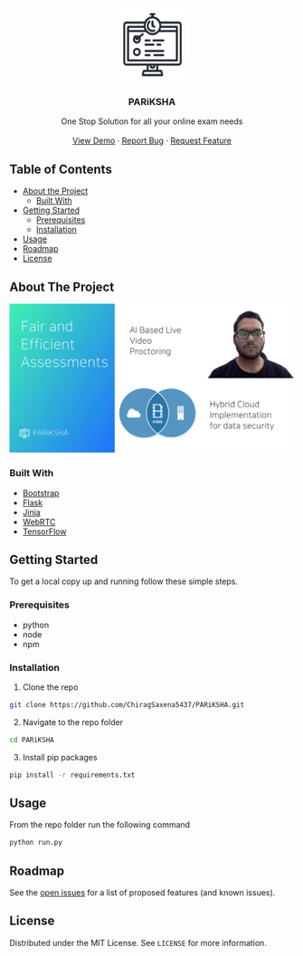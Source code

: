 <br />
<p align="center">
  <a href="https://github.com/ChiragSaxena5437/PARiKSHA">
    <img src="assets/images/logo.png" alt="Logo" width="130" height="130">
  </a>

  <h3 align="center">PARiKSHA</h3>

  <p align="center">
    One Stop Solution for all your online exam needs
    <br />
    <br />
    <a href="https://github.com/ChiragSaxena5437/PARiKSHA">View Demo</a>
    ·
    <a href="https://github.com/ChiragSaxena5437/PARiKSHA/issues">Report Bug</a>
    ·
    <a href="https://github.com/ChiragSaxena5437/PARiKSHA/issues">Request Feature</a>
  </p>
</p>


## Table of Contents

* [About the Project](#about-the-project)
  * [Built With](#built-with)
* [Getting Started](#getting-started)
  * [Prerequisites](#prerequisites)
  * [Installation](#installation)
* [Usage](#usage)
* [Roadmap](#roadmap)
* [License](#license)



## About The Project

![product-screenshot]



### Built With

* [Bootstrap](https://getbootstrap.com/)
* [Flask](https://flask.palletsprojects.com/)
* [Jinja](https://jinja.palletsprojects.com/)
* [WebRTC](https://webrtc.org/)
* [TensorFlow](https://www.tensorflow.org/)



## Getting Started

To get a local copy up and running follow these simple steps.

### Prerequisites

* python
* node
* npm


### Installation

1. Clone the repo
```sh
git clone https://github.com/ChiragSaxena5437/PARiKSHA.git
```
2. Navigate to the repo folder
```sh
cd PARiKSHA
```
3. Install pip packages
```sh
pip install -r requirements.txt
```



## Usage

From the repo folder run the following command
```sh
python run.py
```



## Roadmap

See the [open issues](https://github.com/ChiragSaxena5437/PARiKSHA/issues) for a list of proposed features (and known issues).



## License

Distributed under the MIT License. See `LICENSE` for more information.






<!-- MARKDOWN LINKS & IMAGES -->
<!-- https://www.markdownguide.org/basic-syntax/#reference-style-links -->
[product-screenshot]: assets/images/About.png